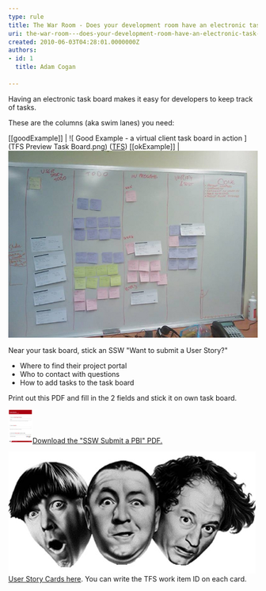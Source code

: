 ```yaml
---
type: rule
title: The War Room - Does your development room have an electronic task board? (Physical is OK too for small, co-located teams)
uri: the-war-room---does-your-development-room-have-an-electronic-task-board-physical-is-ok-too-for-small-co-located-teams
created: 2010-06-03T04:28:01.0000000Z
authors:
- id: 1
  title: Adam Cogan

---
```


Having     an electronic task board makes it easy for developers to keep track of tasks.

These are the columns (aka swim lanes) you need:
 
[[goodExample]]
| ![ Good Example - a virtual client task board in action ](TFS Preview Task Board.png)
([TFS](http://tfspreview.com/))
[[okExample]]
| ![ OK Example - a physical client task board in operation](Taskboard.jpg)

Near your task board, stick an SSW "Want to submit a User Story?"

- Where to find their project portal
- Who to contact with questions
- How to add tasks to the task board


Print out this PDF and fill in the 2 fields and stick it on own task board.

[
![](preview-taskboard.jpg)Download the "SSW Submit a PBI" PDF.](/Documents/SSWSubmitaPBI.pdf) 

![ Create an avatar for each person and stick them on the current task. You can find our <br>      ](Avatar.jpg)
[User Story Cards here](http://www.ssw.com.au/ssw/Standards/Rules/RulesToBetterProjectManagementWithTFS.aspx#PrintedStoryCard). You can write the TFS work item ID on each card.
